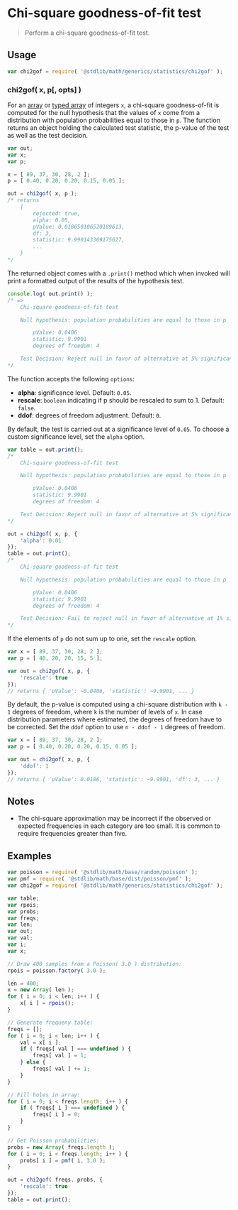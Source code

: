 # Chi-square goodness-of-fit test

> Perform a chi-square goodness-of-fit test.


<!-- <usage> -->

## Usage

``` javascript
var chi2gof = require( '@stdlib/math/generics/statistics/chi2gof' );
```

### chi2gof( x, p[, opts] )

For an [array][array] or [typed array][typed-array] of integers `x`, a chi-square goodness-of-fit is computed 
for the null hypothesis that the values of `x` come from a distribution with population probabilities equal to those in `p`.
The function returns an object holding the calculated test statistic, the p-value of the test as well as the test decision.

``` javascript
var out;
var x;
var p;

x = [ 89, 37, 30, 28, 2 ];
p = [ 0.40, 0.20, 0.20, 0.15, 0.05 ];

out = chi2gof( x, p );
/* returns
    {
        rejected: true,
        alpha: 0.05,
        pValue: 0.018650106520189613,
        df: 3,
        statistic: 9.990143369175627,
        ...
    }
*/
```

The returned object comes with a `.print()` method which when invoked will print a formatted output of the results of the hypothesis test.

```javascript
console.log( out.print() );
/* =>
    Chi-square goodness-of-fit test

    Null hypothesis: population probabilities are equal to those in p

        pValue: 0.0406
        statistic: 9.9901
        degrees of freedom: 4

    Test Decision: Reject null in favor of alternative at 5% significance level
*/
```

The function accepts the following `options`:

* __alpha__: significance level. Default: `0.05`.
* __rescale__: `boolean` indicating if p should be rescaled to sum to 1. Default: `false`.
* __ddof__: degrees of freedom adjustment. Default: `0`.

By default, the test is carried out at a significance level of `0.05`. To choose a custom significance level,
set the `alpha` option.

``` javascript
var table = out.print();
/*
    Chi-square goodness-of-fit test

    Null hypothesis: population probabilities are equal to those in p

        pValue: 0.0406
        statistic: 9.9901
        degrees of freedom: 4

    Test Decision: Reject null in favor of alternative at 5% significance level
*/

out = chi2gof( x, p, {
    'alpha': 0.01
});
table = out.print();
/*
    Chi-square goodness-of-fit test

    Null hypothesis: population probabilities are equal to those in p

        pValue: 0.0406
        statistic: 9.9901
        degrees of freedom: 4

    Test Decision: Fail to reject null in favor of alternative at 1% significance level
*/
```

If the elements of `p` do not sum up to one, set the `rescale` option. 

``` javascript
var x = [ 89, 37, 30, 28, 2 ];
var p = [ 40, 20, 20, 15, 5 ];

var out = chi2gof( x, p, {
    'rescale': true
});
// returns { 'pValue': ~0.0406, 'statistic': ~9.9901, ... }
```

By default, the p-value is computed using a chi-square distribution with `k - 1` degrees of freedom, 
where `k` is the number of levels of `x`. In case distribution parameters where estimated, the degrees of 
freedom have to be corrected. Set the `ddof` option to use `n - ddof - 1` degrees of freedom.


``` javascript
var x = [ 89, 37, 30, 28, 2 ];
var p = [ 0.40, 0.20, 0.20, 0.15, 0.05 ];

var out = chi2gof( x, p, {
    'ddof': 1
});
// returns { 'pValue': 0.0186, 'statistic': ~9.9901, 'df': 3, ... }
```


<!-- </usage> -->

<!-- <notes> -->

## Notes

* The chi-square approximation may be incorrect if the observed or expected frequencies in each category are too small. It is common to require frequencies greater than five.

<!-- </notes> -->

<!-- <examples> -->

## Examples

``` javascript
var poisson = require( '@stdlib/math/base/random/poisson' );
var pmf = require( '@stdlib/math/base/dist/poisson/pmf' );
var chi2gof = require( '@stdlib/math/generics/statistics/chi2gof' );

var table;
var rpois;
var probs;
var freqs;
var len;
var out;
var val;
var i;
var x;

// Draw 400 samples from a Poisson( 3.0 ) distribution:
rpois = poisson.factory( 3.0 );

len = 400;
x = new Array( len );
for ( i = 0; i < len; i++ ) {
    x[ i ] = rpois();
}

// Generate frequeny table:
freqs = [];
for ( i = 0; i < len; i++ ) {
    val = x[ i ];
    if ( freqs[ val ] === undefined ) {
        freqs[ val ] = 1;
    } else {
        freqs[ val ] += 1;
    }
}

// Fill holes in array:
for ( i = 0; i < freqs.length; i++ ) {
    if ( freqs[ i ] === undefined ) {
        freqs[ i ] = 0;
    }
}

// Get Poisson probabilities:
probs = new Array( freqs.length );
for ( i = 0; i < freqs.length; i++ ) {
    probs[ i ] = pmf( i, 3.0 );
}

out = chi2gof( freqs, probs, {
    'rescale': true
});
table = out.print();
```

<!-- </examples> -->


<!-- <links> -->

[array]: https://developer.mozilla.org/en-US/docs/Web/JavaScript/Reference/Global_Objects/Array
[function]: https://developer.mozilla.org/en-US/docs/Web/JavaScript/Reference/Global_Objects/Function
[typed-array]: https://developer.mozilla.org/en-US/docs/Web/JavaScript/Typed_arrays
[string]: https://developer.mozilla.org/en-US/docs/Web/JavaScript/Reference/Global_Objects/String

<!-- </links> -->
